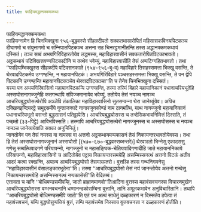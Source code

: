 ```yaml
---
title: फाहियमद्धानक्‍कमकथा

---
```

फाहियमद्धानक्‍कमकथा  
फाहियन्‍नामेन हि चिनभिक्खुना ९५६-बुद्धवस्से सीहळदीपतो सक्‍कतभासारोपितं महिसासकविनयपिटकञ्‍च दीघागमो च संयुत्तागमो च सन्‍निपातपिटकञ्‍च अत्तना सह चिनरट्ठमानीतन्ति तस्स अद्धानक्‍कमकथायं दस्सितं। तञ्‍च सब्बं अभयगिरिविहारतोयेव लद्धमस्स, महाविहारवासीनं सक्‍कतारोपितपिटकाभावतो। अट्ठकथायं पटिक्खित्तवण्णपिटकादीनि च तत्थेव भवेय्युं, महाविहारवासीहि तेसं अप्पटिग्गहितभावतो। तथा ‘‘फाहियम्भिक्खुस्स सीहळदीपे पटिवसनकाले (९५४-९५६-बु-व) महाविहारे तिसहस्समत्ता भिक्खू वसन्ति, ते थेरवादपिटकमेव उग्गण्हन्ति, न महायानपिटकं। अभयगिरिविहारे पञ्‍चसहस्समत्ता भिक्खू वसन्ति, ते पन द्वेपि पिटकानि उग्गण्हन्ति महायानपिटकञ्‍चेव थेरवादपिटकञ्‍चा’’ति च तेनेव चिनभिक्खुना दस्सितं।  
यस्मा पन अभयगिरिवासिनो महायानपिटकम्पि उग्गण्हन्ति, तस्मा तस्मिं विहारे महायानिकानं पधानाचरियभूतेहि अस्सघोसनागज्‍जुनेहि कतगन्थापि संविज्‍जमानायेव भवेय्युं, ततोयेव तेसं नयञ्‍च नामञ्‍च आचरियबुद्धघोसत्थेरोपि अञ्‍ञेपि तंकालिका महाविहारवासिनो सुतसम्पन्‍ना थेरा जानेय्युंयेव। अपिच दक्खिणइन्दियरट्ठे समुद्दसमीपे गुन्ताजनपदे नागारजुनकोण्डं नाम ठानमत्थि, यत्थ नागज्‍जुनो महायानिकानं पधानाचरियभूतो वसन्तो बुद्धसासनं पतिट्ठापेसि। आचरियबुद्धघोसस्स च तन्देसिकभावनिमित्तं दिस्सति, तं पच्छतो (३३-पिट्ठे) आविभविस्सति। तस्मापि आचरियबुद्धघोसत्थेरो नागज्‍जुनस्स च अस्सघोसस्स च नयञ्‍च नामञ्‍च जानेय्ययेवाति सक्‍का अनुमिनितुं।  
जानतोयेव पन तेसं नयस्स वा नामस्स वा अत्तनो अट्ठकथायमप्पकासनं तेसं निकायन्तरभावतोयेवस्स। तथा हि तेसं अस्सघोसनागज्‍जुनानं अस्सघोसो [(५७०-६७०-बुद्धवस्सब्भन्तरे)] थेरवादतो भिन्‍नेसु एकादससु गणेसु सब्बत्थिवादगणे परियापन्‍नो, नागज्‍जुनो च महासङ्घिक-चेतियवादिगणादीहि जाते महायाननिकाये परियापन्‍नो, महाविहारवासिनो च आदितोयेव पट्ठाय निकायन्तरसमयेहि असम्मिस्सनत्थं अत्तनो पिटकं अतीव आदरं कत्वा रक्खन्ति, अयञ्‍च आचरियबुद्धघोसो तेसमञ्‍ञतरो। वुत्तञ्हि तस्स गन्थनिगमनेसु ‘‘महाविहारवासीनं वंसालङ्कारभूतेना’’ति। तस्मा ‘‘आचरियबुद्धघोसो तेसं नयं जानन्तोयेव अत्तनो गन्थेसु निकायन्तरसमयेहि असम्मिस्सनत्थं नप्पकासेसी’’ति वेदितब्बं।  
एत्तावता च यानि ‘‘बोधिमण्डसमीपम्हि, जातो ब्राह्मणमाणवो’’तिआदिना वुत्तस्स महावंसवचनस्स विचारणमुखेन आचरियबुद्धघोसस्स वम्भनवचनानि धम्मानन्दकोसम्बिना वुत्तानि, तानि अमूलकभावेन अनुविचारितानि। तथापि ‘‘आचरियबुद्धघोसो बोधिमण्डसमीपे जातो’’ति एतं पन अत्थं साधेतुं दळ्हकारणं न दिस्सतेव ठपेत्वा तं महावंसवचनं, यम्पि बुद्धघोसुप्पत्तियं वुत्तं, तम्पि महावंसमेव निस्साय वुत्तवचनत्ता न दळ्हकारणं होतीति।  